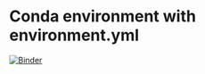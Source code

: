 # Conda environment with environment.yml

[![Binder](https://mybinder.org/badge_logo.svg)](https://mybinder.org/v2/gh/pdjohnson1984/Capstone.git/HEAD?labpath=https%3A%2F%2Fgithub.com%2Fpdjohnson1984%2FCapstone%2Fblob%2Fmaster%2FCapstone.ipynb)